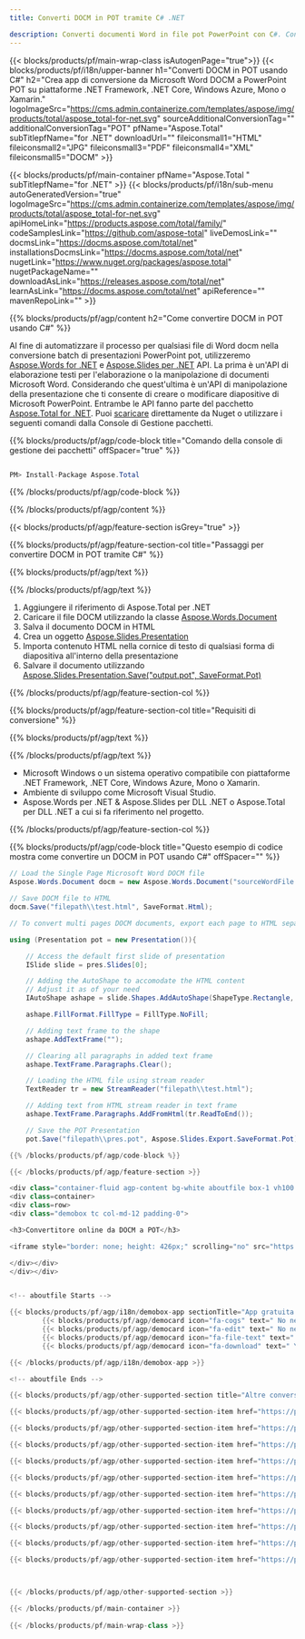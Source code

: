 ```yaml
---
title: Converti DOCM in POT tramite C# .NET 

description: Converti documenti Word in file pot PowerPoint con C#. Converti più file all'interno di ASP.NET o altre applicazioni .NET.
---
```


{{< blocks/products/pf/main-wrap-class isAutogenPage="true">}}
{{< blocks/products/pf/i18n/upper-banner h1="Converti DOCM in POT usando C#" h2="Crea app di conversione da Microsoft Word DOCM a PowerPoint POT su piattaforme .NET Framework, .NET Core, Windows Azure, Mono o Xamarin." logoImageSrc="https://cms.admin.containerize.com/templates/aspose/img/products/total/aspose_total-for-net.svg" sourceAdditionalConversionTag="" additionalConversionTag="POT" pfName="Aspose.Total" subTitlepfName="for .NET" downloadUrl="" fileiconsmall1="HTML" fileiconsmall2="JPG" fileiconsmall3="PDF" fileiconsmall4="XML" fileiconsmall5="DOCM" >}}

{{< blocks/products/pf/main-container pfName="Aspose.Total " subTitlepfName="for .NET" >}}
{{< blocks/products/pf/i18n/sub-menu autoGeneratedVersion="true" logoImageSrc="https://cms.admin.containerize.com/templates/aspose/img/products/total/aspose_total-for-net.svg" apiHomeLink="https://products.aspose.com/total/family/" codeSamplesLink="https://github.com/aspose-total" liveDemosLink="" docmsLink="https://docms.aspose.com/total/net" installationsDocmsLink="https://docms.aspose.com/total/net" nugetLink="https://www.nuget.org/packages/aspose.total" nugetPackageName="" downloadAsLink="https://releases.aspose.com/total/net" learnAsLink="https://docms.aspose.com/total/net" apiReference="" mavenRepoLink="" >}}

{{% blocks/products/pf/agp/content h2="Come convertire DOCM in POT usando C#" %}}

Al fine di automatizzare il processo per qualsiasi file di Word docm nella conversione batch di presentazioni PowerPoint pot, utilizzeremo [Aspose.Words for .NET](https://products.aspose.com/words/net) e [Aspose.Slides per .NET](https://products.aspose.com/slides/net) API. La prima è un'API di elaborazione testi per l'elaborazione o la manipolazione di documenti Microsoft Word. Considerando che quest'ultima è un'API di manipolazione della presentazione che ti consente di creare o modificare diapositive di Microsoft PowerPoint. Entrambe le API fanno parte del pacchetto [Aspose.Total for .NET](https://products.aspose.com/total/net). Puoi [scaricare](https://releases.aspose.com/) direttamente da Nuget o utilizzare i seguenti comandi dalla Console di Gestione pacchetti.

{{% blocks/products/pf/agp/code-block title="Comando della console di gestione dei pacchetti" offSpacer="true" %}}

```cs

PM> Install-Package Aspose.Total

```

{{% /blocks/products/pf/agp/code-block %}}

{{% /blocks/products/pf/agp/content %}}

{{< blocks/products/pf/agp/feature-section isGrey="true" >}}

{{% blocks/products/pf/agp/feature-section-col title="Passaggi per convertire DOCM in POT tramite C#" %}}

{{% blocks/products/pf/agp/text %}}

{{% /blocks/products/pf/agp/text %}}

1. Aggiungere il riferimento di Aspose.Total per .NET
1. Caricare il file DOCM utilizzando la classe [Aspose.Words.Document](https://apiference.aspose.com/words/net/aspose.words/document)
1. Salva il documento DOCM in HTML
1. Crea un oggetto [Aspose.Slides.Presentation](https://apiference.aspose.com/slides/net/aspose.slides/presentation)
1. Importa contenuto HTML nella cornice di testo di qualsiasi forma di diapositiva all'interno della presentazione
1. Salvare il documento utilizzando [Aspose.Slides.Presentation.Save("output.pot", SaveFormat.Pot)](https://apiference.aspose.com/slides/net/aspose.slides.presentation/save/methods/5)

{{% /blocks/products/pf/agp/feature-section-col %}}

{{% blocks/products/pf/agp/feature-section-col title="Requisiti di conversione" %}}

{{% blocks/products/pf/agp/text %}}

{{% /blocks/products/pf/agp/text %}}

- Microsoft Windows o un sistema operativo compatibile con piattaforme .NET Framework, .NET Core, Windows Azure, Mono o Xamarin.
- Ambiente di sviluppo come Microsoft Visual Studio.
- Aspose.Words per .NET &amp; Aspose.Slides per DLL .NET o Aspose.Total per DLL .NET a cui si fa riferimento nel progetto.

{{% /blocks/products/pf/agp/feature-section-col %}}

{{% blocks/products/pf/agp/code-block title="Questo esempio di codice mostra come convertire un DOCM in POT usando C#" offSpacer="" %}}

```cs
// Load the Single Page Microsoft Word DOCM file
Aspose.Words.Document docm = new Aspose.Words.Document("sourceWordFile.docm");

// Save DOCM file to HTML 
docm.Save("filepath\\test.html", SaveFormat.Html);

// To convert multi pages DOCM documents, export each page to HTML separately using Aspose.Words and then use the below code to convert to POT.

using (Presentation pot = new Presentation()){

	// Access the default first slide of presentation
	ISlide slide = pres.Slides[0];

	// Adding the AutoShape to accomodate the HTML content 
	// Adjust it as of your need
	IAutoShape ashape = slide.Shapes.AddAutoShape(ShapeType.Rectangle, 10, 10, pres.SlideSize.Size.Width - 20, pres.SlideSize.Size.Height - 10);

	ashape.FillFormat.FillType = FillType.NoFill;

	// Adding text frame to the shape
	ashape.AddTextFrame("");

	// Clearing all paragraphs in added text frame
	ashape.TextFrame.Paragraphs.Clear();

	// Loading the HTML file using stream reader
	TextReader tr = new StreamReader("filepath\\test.html");

	// Adding text from HTML stream reader in text frame
	ashape.TextFrame.Paragraphs.AddFromHtml(tr.ReadToEnd());

	// Save the POT Presentation
	pot.Save("filepath\\pres.pot", Aspose.Slides.Export.SaveFormat.Pot);

{{% /blocks/products/pf/agp/code-block %}}

{{< /blocks/products/pf/agp/feature-section >}}
<div class="container-fluid agp-content bg-white aboutfile box-1 vh100 section nopbtm">
<div class=container>
<div class=row>
<div class="demobox tc col-md-12 padding-0">

<h3>Convertitore online da DOCM a POT</h3>

<iframe style="border: none; height: 426px;" scrolling="no" src="https://total-conversion-app-65z5r2lp.qa.k8s.dynabic.com/?to=pot&from=docm" id="child-iframe" width="80%"></iframe>

</div></div>
</div></div>


<!-- aboutfile Starts -->

{{< blocks/products/pf/agp/i18n/demobox-app sectionTitle="App gratuita per convertire DOCM in POT" sectionDescription="" >}}
        {{< blocks/products/pf/agp/democard icon="fa-cogs" text=" No need to download or setup anything." >}}
        {{< blocks/products/pf/agp/democard icon="fa-edit" text=" No need to write any code." >}}
        {{< blocks/products/pf/agp/democard icon="fa-file-text" text=" Just upload your DOCM file and hit the \"Convert\" button." >}}
        {{< blocks/products/pf/agp/democard icon="fa-download" text=" You will instantly get the download link for resultant POT file." >}}

{{< /blocks/products/pf/agp/i18n/demobox-app >}}

<!-- aboutfile Ends -->

{{< blocks/products/pf/agp/other-supported-section title="Altre conversioni supportate" subTitle="" >}}

{{< blocks/products/pf/agp/other-supported-section-item href="https://products.aspose.com/total/it/net/conversion/docm-to-ppt/" name="DOCM Per PPT" description="" >}}

{{< blocks/products/pf/agp/other-supported-section-item href="https://products.aspose.com/total/it/net/conversion/docm-to-pptx/" name="DOCM Per PPTX" description="" >}}

{{< blocks/products/pf/agp/other-supported-section-item href="https://products.aspose.com/total/it/net/conversion/docm-to-pps/" name="DOCM Per PPS" description="" >}}

{{< blocks/products/pf/agp/other-supported-section-item href="https://products.aspose.com/total/it/net/conversion/docm-to-pot/" name="DOCM Per POT" description="" >}}

{{< blocks/products/pf/agp/other-supported-section-item href="https://products.aspose.com/total/it/net/conversion/docm-to-ppsx/" name="DOCM Per PPSX" description="" >}}

{{< blocks/products/pf/agp/other-supported-section-item href="https://products.aspose.com/total/it/net/conversion/docm-to-pptm/" name="DOCM Per PPTM" description="" >}}

{{< blocks/products/pf/agp/other-supported-section-item href="https://products.aspose.com/total/it/net/conversion/docm-to-ppsm/" name="DOCM Per PPSM" description="" >}}

{{< blocks/products/pf/agp/other-supported-section-item href="https://products.aspose.com/total/it/net/conversion/docm-to-potx/" name="DOCM Per POTX" description="" >}}

{{< blocks/products/pf/agp/other-supported-section-item href="https://products.aspose.com/total/it/net/conversion/docm-to-potm/" name="DOCM Per POTM" description="" >}}

{{< blocks/products/pf/agp/other-supported-section-item href="https://products.aspose.com/total/it/net/conversion/docm-to-pot/" name="DOCM Per POT" description="" >}}



{{< /blocks/products/pf/agp/other-supported-section >}}

{{< /blocks/products/pf/main-container >}}
    
{{< /blocks/products/pf/main-wrap-class >}}